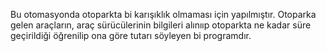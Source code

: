 Bu otomasyonda otoparkta bi karışıklık olmaması için yapılmıştır. Otoparka gelen araçların, araç sürücülerinin bilgileri alınııp otoparkta ne kadar süre geçirildiği öğrenilip ona göre tutarı söyleyen bi programdır.
